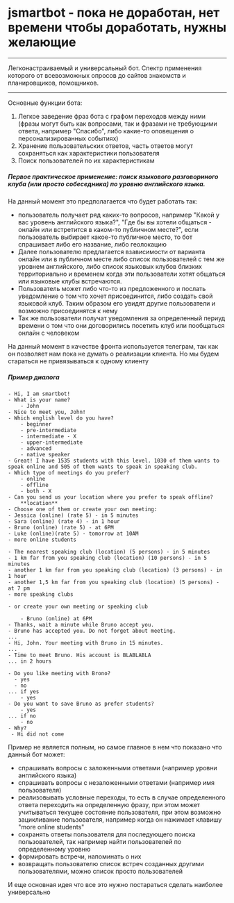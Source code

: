# jsmartbot - пока не доработан, нет времени чтобы доработать, нужны желающие
***
Легконастраиваемый и универсальный бот. Спектр применения которого от всевозможных опросов до сайтов знакомств и планировщиков, помощников.
***

Основные функции бота:
1) Легкое заведение фраз бота с графом переходов между ними (фразы могут быть как вопросами, так и фразами не требующими ответа, например "Спасибо", либо какие-то оповещения о персонализированных событиях)
2) Хранение пользовательских ответов, часть ответов могут сохраняться как характеристики пользователя
3) Поиск пользователей по их характеристикам

##### Первое практическое применение: поиск языкового разговориного клуба (или просто собеседника) по уровню английского языка.
На данный момент это предполагается что будет работать так:
* пользователь получает ряд каких-то вопросов, например "Какой у вас уровень английского языка?", "Где бы вы хотели общаться - онлайн или встретится в каком-то публичном месте?", если пользователь выбирает какое-то публичное место, то бот спрашивает либо его название, либо геолокацию
* Далее пользователю предлагается взависимости от варианта онлайн или в публичном месте либо список пользователей с тем же уровнем английского, либо список языковых клубов близких территориально и временем когда эти пользователи хотят общаться или языковые клубы встречаются.
* Пользователь может либо что-то из предложенного и послать уведомление о том что хочет присоединится, либо создать свой языковой клуб. Таким образом его увидят другие пользователи и возможно присоединятся к нему
* Так же пользователи получат уведомления за определенный периуд времени о том что они договорились посетить клуб или пообщаться онлайн с человеком

На данный момент в качестве фронта используется телеграм, так как он позволяет нам пока не думать о реализации клиента. Но мы будем стараться не привязываться к одному клиенту

##### Пример диалога

```
- Hi, I am smartbot!
- What is your name?
    - John
- Nice to meet you, John!
- Which english level do you have?
    - beginner
    - pre-intermediate
    - intermediate - X
    - upper-intermediate
    - advanced
    - native speaker
- Great! I have 1535 students with this level. 1030 of them wants to speak online and 505 of them wants to speak in speaking club.
- Which type of meetings do you prefer?
    - online
    - offline
    - both - X
- Can you send us your location where you prefer to speak offline?
    **location**
- Choose one of them or create your own meeting:
- Jessica (online) (rate 5) - in 5 minutes
- Sara (online) (rate 4) - in 1 hour
- Bruno (online) (rate 5) - at 6PM
- Luke (online)(rate 5) - tomorrow at 10AM
- more online students

- The nearest speaking club (location) (5 persons) - in 5 minutes
- 1 km far from you speaking club (location) (10 persons) - in 5 minutes
- another 1 km far from you speaking club (location) (3 persons) - in 1 hour
- another 1,5 km far from you speaking club (location) (5 persons) - at 7 pm
- more speaking clubs

- or create your own meeting or speaking club

    - Bruno (online) at 6PM
- Thanks, wait a minute while Bruno accept you.
- Bruno has accepted you. Do not forget about meeting.
...
- Hi, John. Your meeting with Bruno in 15 minutes.
...
- Time to meet Bruno. His account is BLABLABLA
... in 2 hours

- Do you like meeting with Brono?
  - yes
  - no
... if yes
    - yes
- Do you want to save Bruno as prefer students?
    - yes
... if no
    - no
- Why?
 - Hi did not come

```
Пример не является полным, но самое главное в нем что показано что данный бот может:
- спрашивать вопросы с заложенными ответами (например уровни английского языка)
- спрашивать вопросы с незаложенными ответами (например имя пользователя)
- реализовывать условные переходы, то есть в случае определенного ответа переходить на определенную фразу, при этом может учитываться текущее состояние пользователя, при этом возможно зацикливание пользователя, например когда он нажимает клавишу "more online students"
- сохранять ответы пользователя для последующего поиска пользователей, так например найти пользователей по определенному уровню
- формировать встречи, напоминать о них
- возвращать пользователю список встреч созданных другими пользователями, можно список просто пользователей

И еще основная идея что все это нужно постараться сделать наиболее универсально
